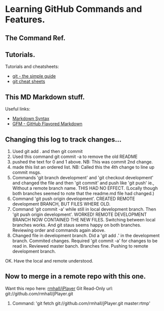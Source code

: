 # Learning GitHub Commands and Features.

## The Command Ref.


## Tutorials.

Tutorials and cheatsheets:

* [git - the simple guide](http://rogerdudler.github.com/git-guide/)
* [git cheat sheets](http://help.github.com/git-cheat-sheets/)

## This MD Markdown stuff.

Useful links:

* [Markdown Syntax](http://daringfireball.net/projects/markdown/syntax)
* [GFM - GitHub Flavored Markdown](http://github.github.com/github-flavored-markdown/)

## Changing this log to track changes...

1. Used git add . and then git commit
2. Used this command git commit -a to remove the old README
3. pushed the text for 0 and 1 above. NB: This was commit 2nd change.
4. made this list an ordered list. NB: Called this the 4th change to line up commit msgs.
5. Commands 'git branch development' and 'git checkout development' and changed the file and then 'git commit' and push like 'git push' ie., Without a remote branch name. THIS HAD NO EFFECT. (Locally though both branches seemed to note that the readme.md file had changed.)
6. Command 'git push origin development'. CREATED REMOTE development BRANCH, BUT FILES WHERE OLD.
7. Command 'git commit -a' while still in local development branch. Then 'git push origin development'. WORKED! REMOTE DEVELOPMENT BRANCH NOW CONTAINED THE NEW FILES. Switching between local branches works. And git staus seems happy on both branches. Reviewing order and commands again above.
8. Changed file in development branch. Did a 'git add .' in the development branch. Commited changes. Required 'git commit -a' for changes to be read in. Reviewed master banch. Branches fine. Pushing to remote development branch.

OK. Have the local and remote understood.

## Now to merge in a remote repo with this one.

Want this repo here: [rmhall/jPlayer](https://github.com/rmhall/jPlayer)
Git Read-Only url: git://github.com/rmhall/jPlayer.git

1. Command: 'git fetch git://github.com/rmhall/jPlayer.git master:rtmp'
